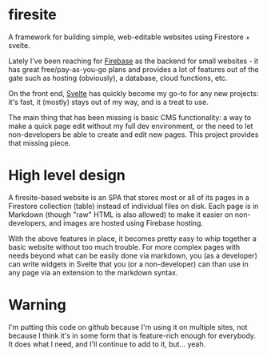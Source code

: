 # firesite
A framework for building simple, web-editable websites using Firestore + svelte.

Lately I've been reaching for [Firebase](https://firebase.google.com/) as the backend for small websites - it has great free/pay-as-you-go plans and provides a lot of features out of the gate such as hosting (obviously), a database, cloud functions, etc.

On the front end, [Svelte](https://svelte.dev/) has quickly become my go-to for any new projects: it's fast, it (mostly) stays out of my way, and is a treat to use.

The main thing that has been missing is basic CMS functionality: a way to make a quick page edit without my full dev environment, or the need to let non-developers be able to create and edit new pages. This project provides that missing piece.

# High level design
A firesite-based website is an SPA that stores most or all of its pages in a Firestore collection (table) instead of individual files on disk. Each page is in Markdown (though "raw" HTML is also allowed) to make it easier on non-developers, and images are hosted using Firebase hosting.

With the above features in place, it becomes pretty easy to whip together a basic website without too much trouble. For more complex pages with needs beyond what can be easily done via markdown, you (as a developer) can write widgets in Svelte that you (or a non-developer) can than use in any page via an extension to the markdown syntax.

# Warning
I'm putting this code on github because I'm using it on multiple sites, not because I think it's in some form that is feature-rich enough for everybody. It does what I need, and I'll continue to add to it, but... yeah.
